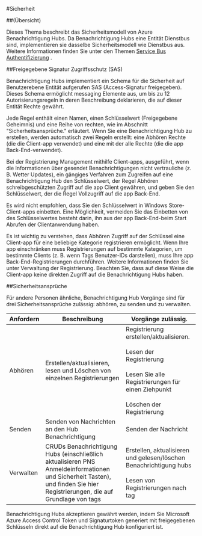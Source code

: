 <properties
    pageTitle="Sicherheit für Benachrichtigung Hubs"
    description="In diesem Thema wird erläutert, Sicherheit für Azure Benachrichtigung Hubs."
    services="notification-hubs"
    documentationCenter=".net"
    authors="ysxu"
    manager="erikre"
    editor=""/>

<tags
    ms.service="notification-hubs"
    ms.workload="mobile"
    ms.tgt_pltfrm="mobile-multiple"
    ms.devlang="multiple"
    ms.topic="article"
    ms.date="06/29/2016"
    ms.author="yuaxu"/>

#<a name="security"></a>Sicherheit

##<a name="overview"></a>(Übersicht)

Dieses Thema beschreibt das Sicherheitsmodell von Azure Benachrichtigung Hubs. Da Benachrichtigung Hubs eine Entität Dienstbus sind, implementieren sie dasselbe Sicherheitsmodell wie Dienstbus aus. Weitere Informationen finden Sie unter den Themen [Service Bus Authentifizierung](https://msdn.microsoft.com/library/azure/dn155925.aspx) .

##<a name="shared-access-signature-security-sas"></a>Freigegebene Signatur Zugriffsschutz (SAS) 

Benachrichtigung Hubs implementiert ein Schema für die Sicherheit auf Benutzerebene Entität aufgerufen SAS (Access-Signatur freigegeben). Dieses Schema ermöglicht messaging Elemente aus, um bis zu 12 Autorisierungsregeln in deren Beschreibung deklarieren, die auf dieser Entität Rechte gewährt.

Jede Regel enthält einen Namen, einen Schlüsselwert (Freigegebene Geheimnis) und eine Reihe von rechten, wie im Abschnitt "Sicherheitsansprüche." erläutert. Wenn Sie eine Benachrichtigung Hub zu erstellen, werden automatisch zwei Regeln erstellt: eine Abhören Rechte (die die Client-app verwendet) und eine mit der alle Rechte (die die app Back-End-verwendet).

Bei der Registrierung Management mithilfe Client-apps, ausgeführt, wenn die Informationen über gesendet Benachrichtigungen nicht vertrauliche (z. B. Wetter Updates), ein gängiges Verfahren zum Zugreifen auf eine Benachrichtigung Hub den Schlüsselwert, der Regel Abhören schreibgeschützten Zugriff auf die app Client gewähren, und geben Sie den Schlüsselwert, der die Regel Vollzugriff auf die app Back-End.

Es wird nicht empfohlen, dass Sie den Schlüsselwert in Windows Store-Client-apps einbetten. Eine Möglichkeit, vermeiden Sie das Einbetten von des Schlüsselwertes besteht darin, ihn aus der app Back-End-beim Start Abrufen der Clientanwendung haben.

Es ist wichtig zu verstehen, dass Abhören Zugriff auf der Schlüssel eine Client-app für eine beliebige Kategorie registrieren ermöglicht. Wenn Ihre app einschränken muss Registrierungen auf bestimmte Kategorien, um bestimmte Clients (z. B. wenn Tags Benutzer-IDs darstellen), muss Ihre app Back-End-Registrierungen durchführen. Weitere Informationen finden Sie unter Verwaltung der Registrierung. Beachten Sie, dass auf diese Weise die Client-app keine direkten Zugriff auf die Benachrichtigung Hubs haben.

##<a name="security-claims"></a>Sicherheitsansprüche

Für andere Personen ähnliche, Benachrichtigung Hub Vorgänge sind für drei Sicherheitsansprüche zulässig: abhören, zu senden und zu verwalten.

| Anfordern | Beschreibung | Vorgänge zulässig. |
|-------|-------------|--------------------|
| Abhören | Erstellen/aktualisieren, lesen und Löschen von einzelnen Registrierungen | Registrierung erstellen/aktualisieren.<br><br>Lesen der Registrierung<br><br>Lesen Sie alle Registrierungen für einen Ziehpunkt<br><br>Löschen der Registrierung |
| Senden | Senden von Nachrichten an den Hub Benachrichtigung | Senden der Nachricht |
| Verwalten | CRUDs Benachrichtigung Hubs (einschließlich aktualisieren PNS Anmeldeinformationen und Sicherheit Tasten), und finden Sie hier Registrierungen, die auf Grundlage von tags | Erstellen, aktualisieren und gelesen/löschen Benachrichtigung hubs<br><br>Lesen von Registrierungen nach tag |


Benachrichtigung Hubs akzeptieren gewährt werden, indem Sie Microsoft Azure Access Control Token und Signaturtoken generiert mit freigegebenen Schlüsseln direkt auf die Benachrichtigung Hub konfiguriert ist.